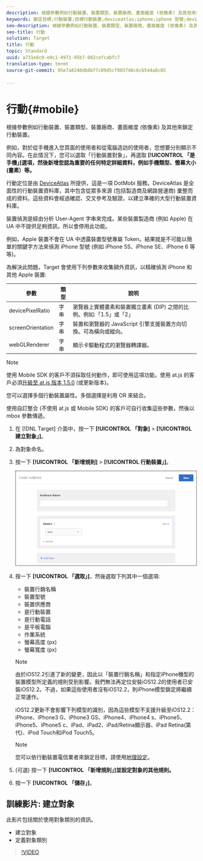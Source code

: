 ```yaml
---
description: 根據參數例如行動裝置、裝置類型、裝置廠商、畫面維度 (依像素) 及其他來鎖定行動裝置。
keywords: 鎖定目標;行動裝置;目標行動裝置;deviceatlas;iphone;iphone 型號;device atlas;displaywidth;顯示寬度;裝置類型;displayheight;手機;平板電腦;裝置型號
seo-description: 根據參數例如行動裝置、裝置類型、裝置廠商、畫面維度 (依像素) 及其他來鎖定行動裝置。
seo-title: 行動
solution: Target
title: 行動
topic: Standard
uuid: a731e8c0-e9c1-4971-95b7-882cefcabfc7
translation-type: tm+mt
source-git-commit: 95e7a8240db8bf7c09d5cf003748c6cb544a8c05

---
```



# 行動{#mobile}

根據參數例如行動裝置、裝置類型、裝置廠商、畫面維度 (依像素) 及其他來鎖定行動裝置。

例如，對於從手機進入您頁面的使用者和從電腦造訪的使用者，您想要分別顯示不同內容。在此情況下，您可以選取「行動裝置對象」，再選取 **[!UICONTROL 「是手機」]選項，然後新增您認為重要的任何特定詳細資料，例如手機類型、螢幕大小 (畫素）等。**

行動定位是由 [DeviceAtlas](https://deviceatlas.com/device-data/user-agent-tester) 所提供，這是一項 DotMobi 服務。DeviceAtlas 是全面性的行動裝置資料庫，其中包含從眾多來源 (包括製造商及網路營運商) 彙整而成的資料。這些資料會經過確認、交叉參考及驗證，以建立準確的大型行動裝置資料庫。

裝置偵測是經由分析 User-Agent 字串來完成。某些裝置製造商 (例如 Apple) 在 UA 中不提供足夠資訊，所以會停用此功能。

例如，Apple 裝置不會在 UA 中透露裝置型號專屬 Token。結果就是不可能以簡單的關鍵字方法來偵測 iPhone 型號 (例如 iPhone 5S、iPhone SE、iPhone 6 等等)。

為解決此問題，Target 會使用下列參數來收集額外資訊，以精確偵測 iPhone 和其他 Apple 裝置:

| 參數 | 類型 | 說明 |
|--- |--- |--- |
| devicePixelRatio | 字串 | 瀏覽器上實體畫素和裝置獨立畫素 (DIP) 之間的比例。例如:「1.5」或「2」 |
| screenOrientation | 字串 | 裝置和瀏覽器的 JavaScript 引擎支援裝置方向切換。可為橫向或縱向。 |
| webGLRenderer | 字串 | 顯示卡驅動程式的瀏覽器轉譯器。 |

>[!NOTE]
>
>使用 Mobile SDK 的客戶不須採取任何動作，即可使用這項功能。使用 at.js 的客戶必須[升級至 at.js 版本 1.5.0](../../../c-implementing-target/c-implementing-target-for-client-side-web/target-atjs-versions.md#reference_DBB5EDB79EC44E558F9E08D4774A0F7A) (或更新版本)。

您可以選擇多個行動裝置屬性。多個選擇是利用 OR 來結合。

使用自訂整合 (不使用 at.js 或 Mobile SDK) 的客戶可自行收集這些參數，然後以 mbox 參數傳遞。

1. 在 [!DNL Target] 介面中，按一下 **[!UICONTROL 「對象]** &gt; **[!UICONTROL 建立對象」]**。
1. 為對象命名。
1. 按一下 **[!UICONTROL 「新增規則]** &gt; **[!UICONTROL 行動裝置」]**。

   ![](assets/target_mobile.png)

1. 按一下 **[!UICONTROL 「選取」]**，然後選取下列其中一個選項:

   * 裝置行銷名稱
   * 裝置型號
   * 裝置供應商
   * 是行動裝置
   * 是行動電話
   * 是平板電腦
   * 作業系統
   * 螢幕高度 (px)
   * 螢幕寬度 (px)
   >[!NOTE]
   >
   >由於iOS12.2引進了新的變更，因此以「裝置行銷名稱」和指定iPhone機型的裝置模型所定義的規則受到影響。我們無法再定位安裝iOS12.2的使用者已安裝iOS12.2。不過，如果這些使用者沒有iOS12.2，則iPhone模型鎖定將繼續正常運作。
   >
   >iOS12.2更新不會影響下列模型的識別，因為這些模型不支援升級至iOS12.2：iPhone、iPhone3 G、iPhone3 GS、iPhone4、iPhone4 s、iPhone5、iPhone5、iPhone5 c、iPad、iPad2、iPad/Retina顯示器、iPad Retina(第代)、iPod Touch和iPod Touch5。

   >[!NOTE]
   >
   >您可以依行動裝置電信業者來鎖定目標，請使用[地理設定](../../../c-target/c-audiences/c-target-rules/geo.md#concept_5B4D99DE685348FB877929EE0F942670)。

1. (可選) 按一下 **[!UICONTROL 「新增規則」]並設定對象的其他規則。**
1. 按一下 **[!UICONTROL 「儲存」]**。

## 訓練影片: 建立對象

此影片包括關於使用對象類別的資訊。

* 建立對象
* 定義對象類別

>[!VIDEO](https://video.tv.adobe.com/v/17392?captions=chi_hant)
